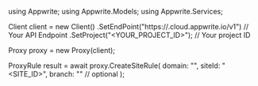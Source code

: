 using Appwrite;
using Appwrite.Models;
using Appwrite.Services;

Client client = new Client()
    .SetEndPoint("https://<REGION>.cloud.appwrite.io/v1") // Your API Endpoint
    .SetProject("<YOUR_PROJECT_ID>"); // Your project ID

Proxy proxy = new Proxy(client);

ProxyRule result = await proxy.CreateSiteRule(
    domain: "",
    siteId: "<SITE_ID>",
    branch: "<BRANCH>" // optional
);
